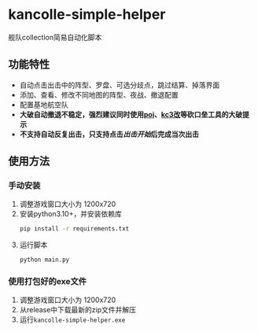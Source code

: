 # kancolle-simple-helper

舰队collection简易自动化脚本

## 功能特性

- 自动点击出击中的阵型、罗盘、可选分歧点，跳过结算、掉落界面
- 添加、查看、修改不同地图的阵型、夜战、撤退配置
- 配置基地航空队
- **大破自动撤退不稳定，强烈建议同时使用[poi](https://github.com/poooi/poi)、[kc3改](https://github.com/KC3Kai/KC3Kai)等砍口垒工具的大破提示**
- **不支持自动反复出击，只支持点击*出击开始*后完成当次出击**

## 使用方法

### 手动安装

1. 调整游戏窗口大小为 1200x720
2. 安装python3.10+，并安装依赖库
    ```bash
    pip install -r requirements.txt
    ```
3. 运行脚本
    ```bash
    python main.py
    ```

### 使用打包好的exe文件

1. 调整游戏窗口大小为 1200x720
2. 从release中下载最新的zip文件并解压
3. 运行`kancolle-simple-helper.exe`
